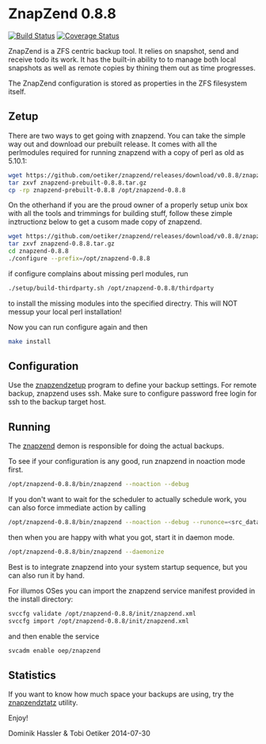 ZnapZend 0.8.8
==============

[![Build Status](https://travis-ci.org/oetiker/znapzend.svg?branch=master)](https://travis-ci.org/oetiker/znapzend)
[![Coverage Status](https://img.shields.io/coveralls/oetiker/znapzend.svg)](https://coveralls.io/r/oetiker/znapzend?branch=master)

ZnapZend is a ZFS centric backup tool. It relies on snapshot, send and
receive todo its work. It has the built-in ability to to manage both local
snapshots as well as remote copies by thining them out as time progresses.

The ZnapZend configuration is stored as properties in the ZFS filesystem
itself.

Zetup
-----

There are two ways to get going with znapzend. You can take the simple way out and download our prebuilt release. It comes with all the perlmodules required
for running znapzend with a copy of perl as old as 5.10.1:

```sh
wget https://github.com/oetiker/znapzend/releases/download/v0.8.8/znapzend-prebuilt-0.8.8.tar.gz
tar zxvf znapzend-prebuilt-0.8.8.tar.gz
cp -rp znapzend-prebuilt-0.8.8 /opt/znapzend-0.8.8
```

On the otherhand if you are the proud owner of a properly setup unix box
with all the tools and trimmings for building stuff, follow these zimple
inztructionz below to get a cusom made copy of znapzend.

```sh
wget https://github.com/oetiker/znapzend/releases/download/v0.8.8/znapzend-0.8.8.tar.gz
tar zxvf znapzend-0.8.8.tar.gz
cd znapzend-0.8.8
./configure --prefix=/opt/znapzend-0.8.8
```
if configure complains about missing perl modules, run

```sh
./setup/build-thirdparty.sh /opt/znapzend-0.8.8/thirdparty
```

to install the missing modules into the specified directry. This will NOT messup your local perl installation!

Now you can run configure again and then

```sh
make install
```

Configuration
-------------

Use the [znapzendzetup](doc/znapzendzetup.pod) program to define your backup settings. For remote backup, znapzend uses ssh.
Make sure to configure password free login for ssh to the backup target host.

Running
-------

The [znapzend](doc/znapzend.pod) demon is responsible for doing the actual backups. 

To see if your configuration is any good, run znapzend in noaction mode first.

```sh
/opt/znapzend-0.8.8/bin/znapzend --noaction --debug
```

If you don't want to wait for the scheduler to actually schedule work, you can also force immediate action by calling

```sh
/opt/znapzend-0.8.8/bin/znapzend --noaction --debug --runonce=<src_dataset>
``` 

then when you are happy with what you got, start it in daemon mode.

```sh
/opt/znapzend-0.8.8/bin/znapzend --daemonize
```
 
Best is to integrate znapzend into your system startup sequence, but you can also
run it by hand.

For illumos OSes you can import the znapzend service manifest provided in the install directory:

```sh
svccfg validate /opt/znapzend-0.8.8/init/znapzend.xml
svccfg import /opt/znapzend-0.8.8/init/znapzend.xml
```

and then enable the service 

```sh
svcadm enable oep/znapzend
```

Statistics
----------

If you want to know how much space your backups are using, try the [znapzendztatz](doc/znapzendztatz.pod) utility.


Enjoy!

Dominik Hassler & Tobi Oetiker
2014-07-30
